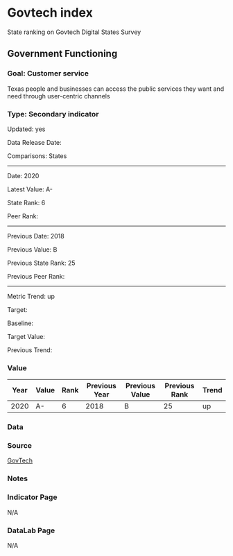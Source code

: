 # Govtech index

State ranking on Govtech Digital States Survey

## Government Functioning

### Goal: Customer service

Texas people and businesses can access the public services they want and need through user-centric channels

### Type: Secondary indicator

Updated: yes

Data Release Date: 

Comparisons: States


----

Date: 2020

Latest Value: A- 

State Rank: 6

Peer Rank: 


----

Previous Date: 2018

Previous Value: B

Previous State Rank: 25

Previous Peer Rank: 


----
Metric Trend: up

Target: 

Baseline: 

Target Value: 

Previous Trend: 



### Value

| Year      |  Value      | Rank        | Previous Year | Previous Value | Previous Rank | Trend | 
| ----------- | ----------- | ----------- | ----------- | ----------- | ----------- | -----------|
|   2020      |     A-      |      6      |    2018     |      B      |     25      |     up     | 

### Data

### Source

[GovTech](https://www.govtech.com/cdg/digital-states/digital-states-survey-2020-results-announced.html)

### Notes

### Indicator Page

N/A


### DataLab Page

N/A
